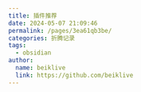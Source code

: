 ```yaml
---
title: 插件推荐
date: 2024-05-07 21:09:46
permalink: /pages/3ea61qb3be/
categories: 折腾记录
tags:
  - obsidian
author:
  name: beiklive
  link: https://github.com/beiklive
---
```

